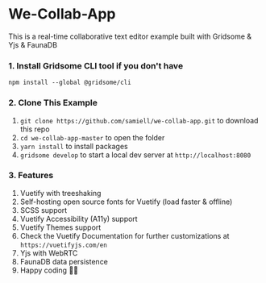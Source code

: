 # We-Collab-App
This is a real-time collaborative text editor example
built with Gridsome & Yjs & FaunaDB

### 1. Install Gridsome CLI tool if you don't have

`npm install --global @gridsome/cli`

### 2. Clone This Example

1. `git clone https://github.com/samiell/we-collab-app.git` to download this repo
2. `cd we-collab-app-master` to open the folder
3. `yarn install` to install packages
4. `gridsome develop` to start a local dev server at `http://localhost:8080`


### 3. Features

1. Vuetify with treeshaking
2. Self-hosting open source fonts for Vuetify (load faster & offline)
3. SCSS support
4. Vuetify Accessibility (A11y) support
5. Vuetify Themes support
6. Check the Vuetify Documentation for further customizations at `https://vuetifyjs.com/en`
7. Yjs with WebRTC
8. FaunaDB data persistence
9. Happy coding 🎉🙌


